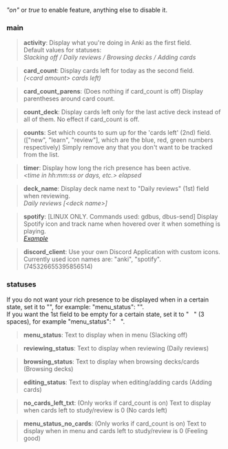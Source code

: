 *"on"* or *true* to enable feature, anything else to disable it.
### main
>**activity**: Display what you're doing in Anki as the first field.<br>
>Default values for statuses:<br>
>*Slacking off / Daily reviews / Browsing decks / Adding cards*

>**card_count**: Display cards left for today as the second field.<br>
>*(<card amount\> cards left)*

>**card_count_parens**: (Does nothing if card_count is off) Display parentheses around card count.

>**count_deck**: Display cards left only for the last active deck instead of all of them. No effect if card_count is off.

>**counts**: Set which counts to sum up for the 'cards left' (2nd) field. (["new", "learn", "review"], which are the blue, red, green numbers respectively) Simply remove any that you don't want to be tracked from the list.

>**timer**: Display how long the rich presence has been active.<br>
>*<time in hh:mm:ss or days, etc.\> elapsed*

>**deck_name**: Display deck name next to "Daily reviews" (1st) field when reviewing.<br>
>*Daily reviews \[<deck name\>\]*

>**spotify**: \[LINUX ONLY. Commands used: gdbus, dbus-send\] Display Spotify icon and track name when hovered over it when something is playing.<br>
>*[Example](https://i.imgur.com/IJba0Tj.png)*

>**discord_client**: Use your own Discord Application with custom icons. Currently used icon names are: "anki", "spotify". (745326655395856514)

### statuses
If you do not want your rich presence to be displayed when in a certain state, set it to "", for example: "menu_status": "".<br>
If you want the 1st field to be empty for a certain state, set it to "&nbsp;&nbsp;&nbsp;" (3 spaces), for example "menu_status": "&nbsp;&nbsp;&nbsp;".
>**menu_status**: Text to display when in menu (Slacking off)

>**reviewing_status**: Text to display when reviewing (Daily reviews)

>**browsing_status**: Text to display when browsing decks/cards (Browsing decks)

>**editing_status**: Text to display when editing/adding cards (Adding cards)

>**no_cards_left_txt**: (Only works if card_count is on) Text to display when cards left to study/review is 0 (No cards left)

>**menu_status_no_cards**: (Only works if card_count is on) Text to display when in menu and cards left to study/review is 0 (Feeling good)